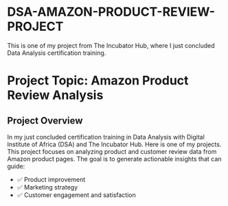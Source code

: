 # DSA-AMAZON-PRODUCT-REVIEW-PROJECT
This is one of my project from The Incubator Hub, where I just concluded Data Analysis certification training.

# Project Topic: Amazon Product Review Analysis

## Project Overview
In my just concluded certification training in Data Analysis with Digital Institute of Africa (DSA) and The Incubator Hub. Here is one of my projects. This project focuses on analyzing product and customer review data from Amazon product pages. The goal is to generate actionable insights that can guide:

- ✅   Product improvement
- ✅   Marketing strategy
- ✅   Customer engagement and satisfaction



